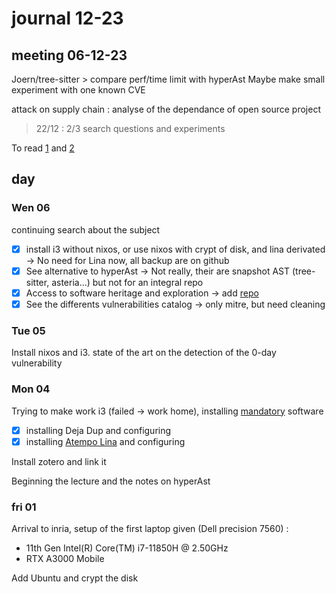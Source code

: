 # journal 12-23

## meeting 06-12-23

Joern/tree-sitter > compare perf/time limit with hyperAst 
Maybe make small experiment with one known CVE

attack on supply chain : analyse of the dependance of open source project

> 22/12 : 2/3 search questions and experiments

To read [1](https://scholar.google.com/citations?view_op=view_citation&hl=it&user=LMHpRBkAAAAJ&citation_for_view=LMHpRBkAAAAJ:IjCSPb-OGe4C) and [2](https://scholar.google.com/citations?view_op=view_citation&hl=it&user=LMHpRBkAAAAJ&citation_for_view=LMHpRBkAAAAJ:UeHWp8X0CEIC)


## day

### Wen 06

continuing search about the subject
- [X] install i3 without nixos, or use nixos with crypt of disk, and lina derivated -> No need for Lina now, all backup are on github
- [X] See alternative to hyperAst -> Not really, their are snapshot AST (tree-sitter, asteria...) but not for an integral repo
- [X] Access to software heritage and exploration -> add [repo](https://github.com/Clement-PhD/Software-heritage-playground)
- [X] See the differents vulnerabilities catalog -> only mitre, but need cleaning

### Tue 05
Install nixos and i3.
state of the art on the detection of the 0-day vulnerability

### Mon 04
Trying to make work i3 (failed -> work home), installing [mandatory](https://gitlab.inria.fr/i4s-works/welcome-package/-/blob/main/Day1.md?ref_type=heads) software

- [x] installing Deja Dup and configuring
- [x] installing [Atempo Lina](https://doc-si.inria.fr/display/SU/Doc+Sauvegarde+Atempo#tab-Linux) and configuring

Install zotero and link it

Beginning the lecture and the notes on hyperAst

### fri 01
Arrival to inria, setup of the first laptop given (Dell precision 7560) :
- 11th Gen Intel(R) Core(TM) i7-11850H @ 2.50GHz
- RTX A3000 Mobile

Add Ubuntu and crypt the disk


